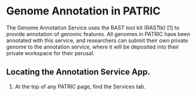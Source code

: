 # Genome Annotation in PATRIC

The Genome Annotation Service uses the RAST tool kit (RASTtk) [1] to provide annotation of 
genomic features. All genomes in PATRIC have been annotated with this service, and 
researchers can submit their own private genome to the annotation service, where it will be 
deposited into their private workspace for their perusal.

## Locating the Annotation Service App.
1. At the top of any PATRIC page, find the Services tab.

